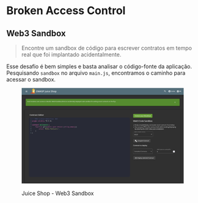 # Broken Access Control

## Web3 Sandbox

> Encontre um sandbox de código para escrever contratos em tempo real que foi implantado acidentalmente.

Esse desafio é bem simples e basta analisar o código-fonte da aplicação. Pesquisando `sandbox` no arquivo `main.js`, encontramos o caminho para acessar o sandbox.

<figure><img src="../../.gitbook/assets/ctfjuice_shopBACweb3_sandbox.png" alt=""><figcaption><p>Juice Shop - Web3 Sandbox</p></figcaption></figure>
